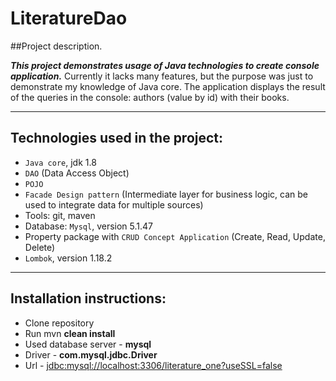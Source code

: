 # LiteratureDao

##Project description.

***This project demonstrates usage of Java technologies to create console application.***
Currently it lacks many features, but the purpose was just to demonstrate my knowledge of Java core.
The application displays the result of the queries in the console: authors  (value by id) with their books.
 ***
## Technologies used in the project:
- `Java core`, jdk 1.8
- `DAO` (Data Access Object)
- `POJO`
- `Facade Design pattern` (Intermediate layer for business logic, can be used to integrate data for multiple sources)
- Tools: git, maven
- Database: `Mysql`, version 5.1.47
- Property package with `CRUD Concept Application` (Create, Read, Update, Delete)
- `Lombok`, version 1.18.2
 ***
## Installation instructions:
- Clone repository
- Run mvn **clean install**
- Used database server - **mysql**
- Driver - **com.mysql.jdbc.Driver**
- Url - <jdbc:mysql://localhost:3306/literature_one?useSSL=false>


